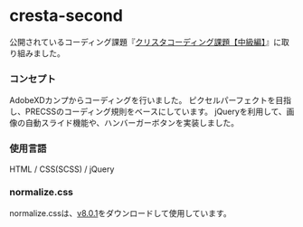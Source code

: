 # cresta-second

公開されているコーディング課題『[クリスタコーディング課題【中級編】](https://pengi-n.co.jp/blog/coding-practice2/)』に取り組みました。
  
### コンセプト  
AdobeXDカンプからコーディングを行いました。
ピクセルパーフェクトを目指し、PRECSSのコーディング規則をベースにしています。
jQueryを利用して、画像の自動スライド機能や、ハンバーガーボタンを実装しました。  
  
### 使用言語  
HTML / CSS(SCSS) / jQuery
  
### normalize.css
normalize.cssは、[v8.0.1](http://necolas.github.io/normalize.css/)をダウンロードして使用しています。

